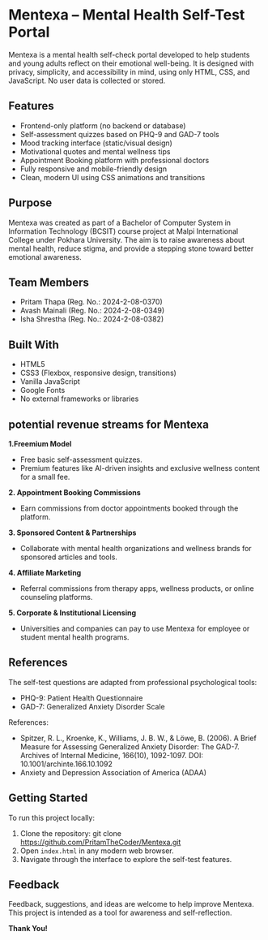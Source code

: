 # Mentexa – Mental Health Self-Test Portal

Mentexa is a mental health self-check portal developed to help students and young adults reflect on their emotional well-being. It is designed with privacy, simplicity, and accessibility in mind, using only HTML, CSS, and JavaScript. No user data is collected or stored.

## Features

- Frontend-only platform (no backend or database)
- Self-assessment quizzes based on PHQ-9 and GAD-7 tools
- Mood tracking interface (static/visual design)
- Motivational quotes and mental wellness tips
- Appointment Booking platform with professional doctors
- Fully responsive and mobile-friendly design
- Clean, modern UI using CSS animations and transitions

## Purpose

Mentexa was created as part of a Bachelor of Computer System in Information Technology (BCSIT) course project at Malpi International College under Pokhara University. The aim is to raise awareness about mental health, reduce stigma, and provide a stepping stone toward better emotional awareness.

## Team Members

- Pritam Thapa (Reg. No.: 2024-2-08-0370)
- Avash Mainali (Reg. No.: 2024-2-08-0349)
- Isha Shrestha (Reg. No.: 2024-2-08-0382)

## Built With

- HTML5
- CSS3 (Flexbox, responsive design, transitions)
- Vanilla JavaScript
- Google Fonts
- No external frameworks or libraries

## potential revenue streams for Mentexa

**1.Freemium Model**
- Free basic self-assessment quizzes.
- Premium features like AI-driven insights and exclusive wellness content for a small fee.

**2. Appointment Booking Commissions**
- Earn commissions from doctor appointments booked through the platform.

**3. Sponsored Content & Partnerships**
- Collaborate with mental health organizations and wellness brands for sponsored articles and tools.

**4. Affiliate Marketing**
- Referral commissions from therapy apps, wellness products, or online counseling platforms.

**5. Corporate & Institutional Licensing**
- Universities and companies can pay to use Mentexa for employee or student mental health programs.

## References

The self-test questions are adapted from professional psychological tools:

- PHQ-9: Patient Health Questionnaire
- GAD-7: Generalized Anxiety Disorder Scale

References:
- Spitzer, R. L., Kroenke, K., Williams, J. B. W., & Löwe, B. (2006). A Brief Measure for Assessing Generalized Anxiety Disorder: The GAD-7. Archives of Internal Medicine, 166(10), 1092-1097. DOI: 10.1001/archinte.166.10.1092
- Anxiety and Depression Association of America (ADAA)

## Getting Started

To run this project locally:

1. Clone the repository: git clone https://github.com/PritamTheCoder/Mentexa.git
2. Open `index.html` in any modern web browser.
3. Navigate through the interface to explore the self-test features.

## Feedback

Feedback, suggestions, and ideas are welcome to help improve Mentexa. This project is intended as a tool for awareness and self-reflection. 

 **Thank You!**
